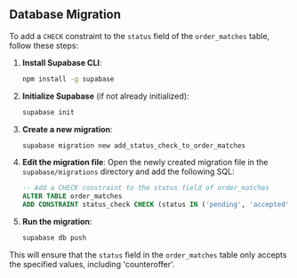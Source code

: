 ## Database Migration

To add a `CHECK` constraint to the `status` field of the `order_matches` table, follow these steps:

1. **Install Supabase CLI**:
   ```bash
   npm install -g supabase
   ```

2. **Initialize Supabase** (if not already initialized):
   ```bash
   supabase init
   ```

3. **Create a new migration**:
   ```bash
   supabase migration new add_status_check_to_order_matches
   ```

4. **Edit the migration file**: Open the newly created migration file in the `supabase/migrations` directory and add the following SQL:

   ```sql
   -- Add a CHECK constraint to the status field of order_matches
   ALTER TABLE order_matches
   ADD CONSTRAINT status_check CHECK (status IN ('pending', 'accepted', 'rejected', 'counteroffer'));
   ```

5. **Run the migration**:
   ```bash
   supabase db push
   ```

This will ensure that the `status` field in the `order_matches` table only accepts the specified values, including 'counteroffer'.

